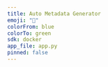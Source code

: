```yaml
---
title: Auto Metadata Generator
emoji: "📄"
colorFrom: blue
colorTo: green
sdk: docker
app_file: app.py
pinned: false
---
```

